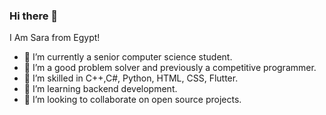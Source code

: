 ### Hi there 👋
I Am Sara from Egypt!
- 🔭 I’m currently a senior computer science student.
- 🌱 I’m a good problem solver and previously a competitive programmer.
- 🌱 I’m skilled in C++,C#, Python, HTML, CSS, Flutter.
- 🌱 I’m learning backend development.
- 👯 I’m looking to collaborate on open source projects.

